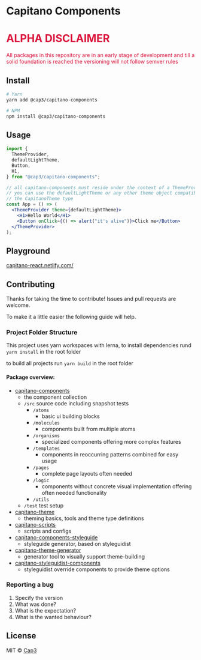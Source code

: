 # Capitano Components

# <div style="color: crimson;">ALPHA DISCLAIMER</div>

<div style="color: crimson;">
All packages in this repository are in an early stage of development and till a solid foundation  
is reached the versioning will not follow semver rules
</div>

## Install

```bash
# Yarn
yarn add @cap3/capitano-components

# NPM
npm install @cap3/capitano-components
```

## Usage

```jsx
import {
  ThemeProvider,
  defaultLightTheme,
  Button,
  H1,
} from "@cap3/capitano-components";

// all capitano-components must reside under the context of a ThemeProvider,
// you can use the defaultLightTheme or any other theme object compatible with
// the CapitanoTheme type
const App = () => (
  <ThemeProvider theme={defaultLightTheme}>
    <H1>Hello World</H1>
    <Button onClick={() => alert("it's alive")}>Click me</Button>
  </ThemeProvider>
);
```

## Playground

[capitano-react.netlify.com/](https://capitano-react.netlify.com/)

## Contributing

Thanks for taking the time to contribute!
Issues and pull requests are welcome.

To make it a little easier the following guide will help.

### Project Folder Structure

This project uses yarn workspaces with lerna, to install dependencies rund `yarn install` in the root folder

to build all projects run `yarn build` in the root folder

#### Package overview:

- [capitano-components](https://github.com/Cap3/capitano-react/tree/master/packages/capitano-components)
  - the component collection
  - `/src` source code including snapshot tests
    - `/atoms`
      - basic ui building blocks
    - `/molecules`
      - components built from multiple atoms
    - `/organisms`
      - specialized components offering more complex features
    - `/templates`
      - components in reoccurring patterns combined for easy usage
    - `/pages`
      - complete page layouts often needed
    - `/logic`
      - components without concrete visual implementation offering often needed functionality
    - `/utils`
  - `/test` test setup
- [capitano-theme](https://github.com/Cap3/capitano-react/tree/master/packages/capitano-theme)
  - theming basics, tools and theme type definitions
- [capitano-scripts](https://github.com/Cap3/capitano-react/tree/master/packages/capitano-scripts)
  - scripts and configs
- [capitano-components-styleguide](https://github.com/Cap3/capitano-react/tree/master/packages/capitano-components-styleguide)
  - styleguide generator, based on styleguidist
- [capitano-theme-generator](https://github.com/Cap3/capitano-react/tree/master/packages/capitano-theme-generator)
  - generator tool to visually support theme-building
- [capitano-styleguidist-components](https://github.com/Cap3/capitano-react/tree/master/packages/capitano-styleguidist-components)
  - styleguidist override components to provide theme options

### Reporting a bug

1. Specify the version
2. What was done?
3. What is the expectation?
4. What is the wanted behaviour?

## License

MIT © [Cap3](https://github.com/cap3)
